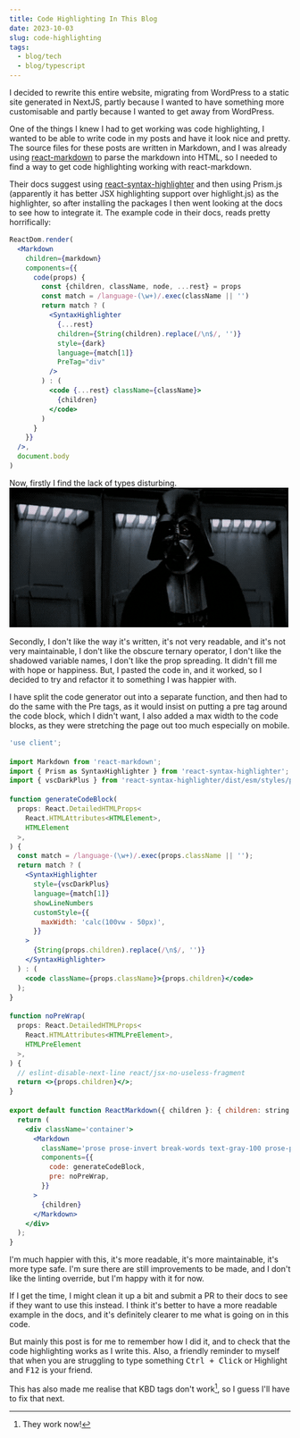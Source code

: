 ```yaml
---
title: Code Highlighting In This Blog
date: 2023-10-03
slug: code-highlighting
tags:
  - blog/tech
  - blog/typescript
---
```

I decided to rewrite this entire website, migrating from WordPress to a static site generated in NextJS, partly because I wanted to have something more customisable and partly because I wanted to get away from WordPress.

One of the things I knew I had to get working was code highlighting, I wanted to be able to write code in my posts and have it look nice and pretty. The source files for these posts are written in Markdown, and I was already using [react-markdown](https://github.com/remarkjs/react-markdown) to parse the markdown into HTML, so I needed to find a way to get code highlighting working with react-markdown.

Their docs suggest using [react-syntax-highlighter](https://github.com/react-syntax-highlighter/react-syntax-highlighter) and then using Prism.js (apparently it has better JSX highlighting support over highlight.js) as the highlighter, so after installing the packages I then went looking at the docs to see how to integrate it. The example code in their docs, reads pretty horrifically:

```jsx
ReactDom.render(
  <Markdown
    children={markdown}
    components={{
      code(props) {
        const {children, className, node, ...rest} = props
        const match = /language-(\w+)/.exec(className || '')
        return match ? (
          <SyntaxHighlighter
            {...rest}
            children={String(children).replace(/\n$/, '')}
            style={dark}
            language={match[1]}
            PreTag="div"
          />
        ) : (
          <code {...rest} className={className}>
            {children}
          </code>
        )
      }
    }}
  />,
  document.body
)
```

Now, firstly I find the lack of types disturbing.
![Darth Vader GIF](./images/vaderlack.gif)

Secondly, I don't like the way it's written, it's not very readable, and it's not very maintainable, I don't like the obscure ternary operator, I don't like the shadowed variable names, I don't like the prop spreading. It didn't fill me with hope or happiness. But, I pasted the code in, and it worked, so I decided to try and refactor it to something I was happier with.

I have split the code generator out into a separate function, and then had to do the same with the Pre tags, as it would insist on putting a pre tag around the code block, which I didn't want, I also added a max width to the code blocks, as they were stretching the page out too much especially on mobile.

```jsx
'use client';

import Markdown from 'react-markdown';
import { Prism as SyntaxHighlighter } from 'react-syntax-highlighter';
import { vscDarkPlus } from 'react-syntax-highlighter/dist/esm/styles/prism';

function generateCodeBlock(
  props: React.DetailedHTMLProps<
    React.HTMLAttributes<HTMLElement>,
    HTMLElement
  >,
) {
  const match = /language-(\w+)/.exec(props.className || '');
  return match ? (
    <SyntaxHighlighter
      style={vscDarkPlus}
      language={match[1]}
      showLineNumbers
      customStyle={{
        maxWidth: 'calc(100vw - 50px)',
      }}
    >
      {String(props.children).replace(/\n$/, '')}
    </SyntaxHighlighter>
  ) : (
    <code className={props.className}>{props.children}</code>
  );
}

function noPreWrap(
  props: React.DetailedHTMLProps<
    React.HTMLAttributes<HTMLPreElement>,
    HTMLPreElement
  >,
) {
  // eslint-disable-next-line react/jsx-no-useless-fragment
  return <>{props.children}</>;
}

export default function ReactMarkdown({ children }: { children: string }) {
  return (
    <div className='container'>
      <Markdown
        className='prose prose-invert break-words text-gray-100 prose-p:break-words prose-p:text-justify prose-a:break-all prose-img:h-1/6'
        components={{
          code: generateCodeBlock,
          pre: noPreWrap,
        }}
      >
        {children}
      </Markdown>
    </div>
  );
}
```

I'm much happier with this, it's more readable, it's more maintainable, it's more type safe. I'm sure there are still improvements to be made, and I don't like the linting override, but I'm happy with it for now.

If I get the time, I might clean it up a bit and submit a PR to their docs to see if they want to use this instead. I think it's better to have a more readable example in the docs, and it's definitely clearer to me what is going on in this code.

But mainly this post is for me to remember how I did it, and to check that the code highlighting works as I write this.
Also, a friendly reminder to myself that when you are struggling to type something <kbd>Ctrl + Click</kbd> or Highlight and <kbd>F12</kbd> is your friend.

This has also made me realise that KBD tags don't work[^1], so I guess I'll have to fix that next.
[^1]: They work now!
